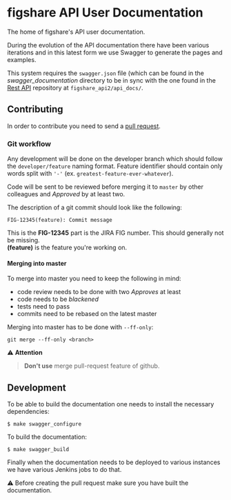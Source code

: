 # figshare API User Documentation

The home of figshare's API user documentation.

During the evolution of the API documentation there have been various iterations
and in this latest form we use Swagger to generate the pages and examples.

This system requires the `swagger.json` file (which can be found in the _swagger_documentation_ 
directory to be in sync with the one found in the [Rest API](https://github.com/figshare/apiv1) 
repository at `figshare_api2/api_docs/`.


## Contributing

In order to contribute you need to send a [pull request](https://help.github.com/articles/using-pull-requests/).

### Git workflow

Any development will be done on the developer branch which should follow 
the `developer/feature` naming format. Feature identifier should contain only
words split with `'-'` (ex. `greatest-feature-ever-whatever`).

Code will be sent to be reviewed before merging it to `master` by other
colleagues and _Approved_ by at least two.

The description of a git commit should look like the following:

    FIG-12345(feature): Commit message

This is the **FIG-12345** part is the JIRA FIG number. This should generally
not be missing.  
**(feature)** is the feature you're working on.


#### Merging into master

To merge into master you need to keep the following in mind:

* code review needs to be done with two _Approves_ at least
* code needs to be _blackened_
* tests need to pass
* commits need to be rebased on the latest master

Merging into master has to be done with `--ff-only`:

    git merge --ff-only <branch>

:warning: **Attention**

> **Don't use** merge pull-request feature of github.


## Development

To be able to build the documentation one needs to install the necessary
dependencies:

    $ make swagger_configure

To build the documentation:

    $ make swagger_build

Finally when the documentation needs to be deployed to various instances we have
various Jenkins jobs to do that.

:warning: Before creating the pull request make sure you have built
the documentation.
